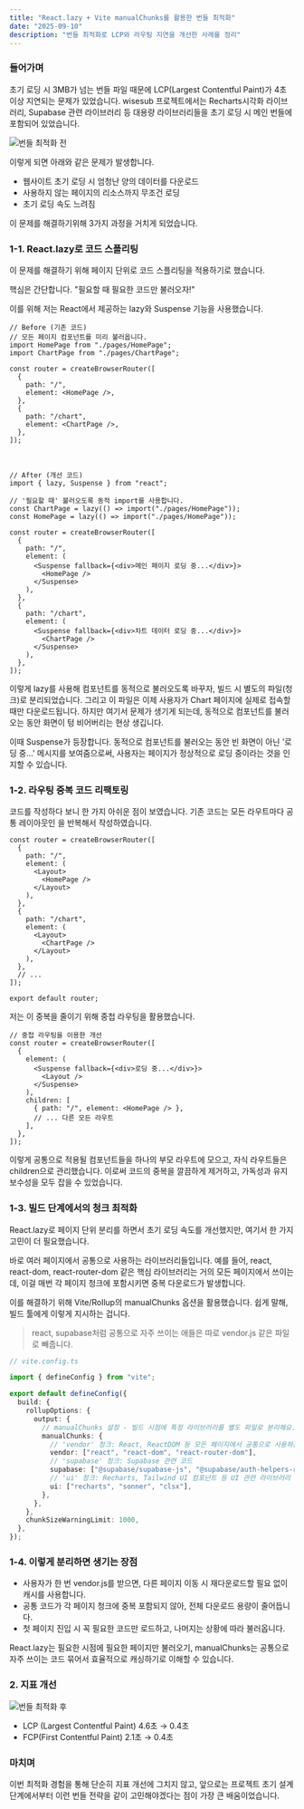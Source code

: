 ```yaml
---
title: "React.lazy + Vite manualChunks를 활용한 번들 최적화"
date: "2025-09-10"
description: "번들 최적화로 LCP와 라우팅 지연을 개선한 사례를 정리"
---
```


### 들어가며

초기 로딩 시 3MB가 넘는 번들 파일 때문에
LCP(Largest Contentful Paint)가 4초 이상 지연되는 문제가 있었습니다.
wisesub 프로젝트에서는 Recharts시각화 라이브러리, Supabase 관련 라이브러리 등
대용량 라이브러리들을 초기 로딩 시 메인 번들에 포함되어 있었습니다.

![번들 최적화 전](/images/posts/bundle-splitting-react-vite/bundle-before.png)

이렇게 되면 아래와 같은 문제가 발생합니다.

- 웹사이트 초기 로딩 시 엄청난 양의 데이터를 다운로드
- 사용하지 않는 페이지의 리소스까지 무조건 로딩
- 초기 로딩 속도 느려짐

이 문제를 해결하기위해 3가지 과정을 거치게 되었습니다.

### 1-1. React.lazy로 코드 스플리팅

이 문제를 해결하기 위해 페이지 단위로 코드 스플리팅을 적용하기로 했습니다.

핵심은 간단합니다. "필요할 때 필요한 코드만 불러오자!"

이를 위해 저는 React에서 제공하는 lazy와 Suspense 기능을 사용했습니다.

```tsx
// Before (기존 코드)
// 모든 페이지 컴포넌트를 미리 불러옵니다.
import HomePage from "./pages/HomePage";
import ChartPage from "./pages/ChartPage";

const router = createBrowserRouter([
  {
    path: "/",
    element: <HomePage />,
  },
  {
    path: "/chart",
    element: <ChartPage />,
  },
]);
```

<br />

```tsx
// After (개선 코드)
import { lazy, Suspense } from "react";

// '필요할 때' 불러오도록 동적 import를 사용합니다.
const ChartPage = lazy(() => import("./pages/HomePage"));
const HomePage = lazy(() => import("./pages/HomePage"));

const router = createBrowserRouter([
  {
    path: "/",
    element: (
      <Suspense fallback={<div>메인 페이지 로딩 중...</div>}>
        <HomePage />
      </Suspense>
    ),
  },
  {
    path: "/chart",
    element: (
      <Suspense fallback={<div>차트 데이터 로딩 중...</div>}>
        <ChartPage />
      </Suspense>
    ),
  },
]);
```

이렇게 lazy를 사용해 컴포넌트를 동적으로 불러오도록 바꾸자, 빌드 시 별도의 파일(청크)로 분리되었습니다. 그리고 이 파일은 이제 사용자가 Chart 페이지에 실제로 접속할 때만 다운로드됩니다.
하지만 여기서 문제가 생기게 되는데, 동적으로 컴포넌트를 불러오는 동안 화면이 텅 비어버리는 현상 생깁니다.

이때 Suspense가 등장합니다.
동적으로 컴포넌트를 불러오는 동안 빈 화면이 아닌 '로딩 중...' 메시지를 보여줌으로써,
사용자는 페이지가 정상적으로 로딩 중이라는 것을 인지할 수 있습니다.

### 1-2. 라우팅 중복 코드 리팩토링

코드를 작성하다 보니 한 가지 아쉬운 점이 보였습니다.
기존 코드는 모든 라우트마다 공통 레이아웃인 <Layout>을 반복해서 작성하였습니다.

```tsx
const router = createBrowserRouter([
  {
    path: "/",
    element: (
      <Layout>
        <HomePage />
      </Layout>
    ),
  },
  {
    path: "/chart",
    element: (
      <Layout>
        <ChartPage />
      </Layout>
    ),
  },
  // ...
]);

export default router;
```

저는 이 중복을 줄이기 위해 중첩 라우팅을 활용했습니다.

```tsx
// 중첩 라우팅을 이용한 개선
const router = createBrowserRouter([
  {
    element: (
      <Suspense fallback={<div>로딩 중...</div>}>
        <Layout />
      </Suspense>
    ),
    children: [
      { path: "/", element: <HomePage /> },
      // ... 다른 모든 라우트
    ],
  },
]);
```

이렇게 공통으로 적용될 컴포넌트들을 하나의 부모 라우트에 모으고, 자식 라우트들은 children으로 관리했습니다.
이로써 코드의 중복을 깔끔하게 제거하고, 가독성과 유지보수성을 모두 잡을 수 있었습니다.

### 1-3. 빌드 단계에서의 청크 최적화

React.lazy로 페이지 단위 분리를 하면서 초기 로딩 속도를 개선했지만,
여기서 한 가지 고민이 더 필요했습니다.

바로 여러 페이지에서 공통으로 사용하는 라이브러리들입니다.
예를 들어, react, react-dom, react-router-dom 같은 핵심 라이브러리는 거의 모든 페이지에서 쓰이는데, 이걸 매번 각 페이지 청크에 포함시키면 중복 다운로드가 발생합니다.

이를 해결하기 위해 Vite/Rollup의 manualChunks 옵션을 활용했습니다.
쉽게 말해, 빌드 툴에게 이렇게 지시하는 겁니다.

> react, supabase처럼 공통으로 자주 쓰이는 애들은 따로 vendor.js 같은 파일로 빼줍니다.

```ts
// vite.config.ts

import { defineConfig } from "vite";

export default defineConfig({
  build: {
    rollupOptions: {
      output: {
        // manualChunks 설정 - 빌드 시점에 특정 라이브러리를 별도 파일로 분리해요.
        manualChunks: {
          // 'vendor' 청크: React, ReactDOM 등 모든 페이지에서 공통으로 사용하는 핵심 라이브러리
          vendor: ["react", "react-dom", "react-router-dom"],
          // 'supabase' 청크: Supabase 관련 코드
          supabase: ["@supabase/supabase-js", "@supabase/auth-helpers-react"],
          // 'ui' 청크: Recharts, Tailwind UI 컴포넌트 등 UI 관련 라이브러리
          ui: ["recharts", "sonner", "clsx"],
        },
      },
    },
    chunkSizeWarningLimit: 1000,
  },
});
```

### 1-4. 이렇게 분리하면 생기는 장점

- 사용자가 한 번 vendor.js를 받으면, 다른 페이지 이동 시 재다운로드할 필요 없이 캐시를 사용합니다.
- 공통 코드가 각 페이지 청크에 중복 포함되지 않아, 전체 다운로드 용량이 줄어듭니다.
- 첫 페이지 진입 시 꼭 필요한 코드만 로드하고, 나머지는 상황에 따라 불러옵니다.

React.lazy는 필요한 시점에 필요한 페이지만 불러오기, manualChunks는 공통으로 자주 쓰이는 코드 묶어서 효율적으로 캐싱하기로 이해할 수 있습니다.

### 2. 지표 개선

![번들 최적화 후](/images/posts/bundle-splitting-react-vite/bundle-after.png)

- LCP (Largest Contentful Paint) 4.6초 → 0.4초
- FCP(First Contentful Paint) 2.1초 → 0.4초

### 마치며

이번 최적화 경험을 통해 단순히 지표 개선에 그치지 않고, 앞으로는 프로젝트 초기 설계 단계에서부터 이런 번들 전략을 같이 고민해야겠다는 점이 가장 큰 배움이었습니다.
